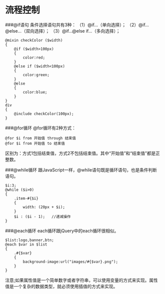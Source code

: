 流程控制
===================
###@if语句
条件选择语句共有3种：
（1）@if…（单向选择）；
（2）@if…@else…（双向选择）；
（3）@if…@else if…（多向选择）；

    @mixin checkColor ($width)
    {
        @if ($width>100px)
        {
            color:red;
        }
        @else if ($width<100px)
        {
            color:green;
        }
        @else
        {
            color:blue;
        }
    }
    div
    {
        @include checkColor(100px);
    }
###@for循环
@for循环有2种方式：

    @for $i from 开始值 through 结束值
    @for $i from 开始值 to 结束值
区别为：方式1包括结束值，方式2不包括结束值。其中“开始值”和“结束值”都是正整数。

###@while循环
跟JavaScript一样，@while语句既是循环语句，也是条件判断语句。

    $i:3;
    @while ($i>0)
    {
        .item-#{$i}
        {
            width: (20px + $i);
        }
        $i : ($i - 1);   //递减操作
    }
###@each循环
each循环跟jQuery中的each循环很相似。

    $list:logo,banner,btn;
    @each $var in $list
    {
        .#{$var}
        {
            background-image:url("images/#{$var}.png");
        }
    }
注意;如果属性值是一个简单数字或者字符串，可以使用变量的方式来实现。属性值是一个复杂的数据类型，就必须使用插值的方式来实现。